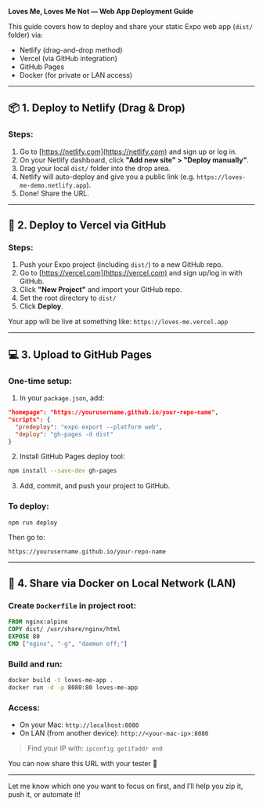 **Loves Me, Loves Me Not — Web App Deployment Guide**

This guide covers how to deploy and share your static Expo web app (`dist/` folder) via:

- Netlify (drag-and-drop method)
- Vercel (via GitHub integration)
- GitHub Pages
- Docker (for private or LAN access)

---

## 📦 1. Deploy to Netlify (Drag & Drop)

### Steps:

1. Go to [https://netlify.com](https://netlify.com) and sign up or log in.
2. On your Netlify dashboard, click **"Add new site" > "Deploy manually"**.
3. Drag your local `dist/` folder into the drop area.
4. Netlify will auto-deploy and give you a public link (e.g. `https://loves-me-demo.netlify.app`).
5. Done! Share the URL.

---

## 🚀 2. Deploy to Vercel via GitHub

### Steps:

1. Push your Expo project (including `dist/`) to a new GitHub repo.
2. Go to [https://vercel.com](https://vercel.com) and sign up/log in with GitHub.
3. Click **"New Project"** and import your GitHub repo.
4. Set the root directory to `dist/`
5. Click **Deploy**.

Your app will be live at something like: `https://loves-me.vercel.app`

---

## 💻 3. Upload to GitHub Pages

### One-time setup:

1. In your `package.json`, add:

```json
"homepage": "https://yourusername.github.io/your-repo-name",
"scripts": {
  "predeploy": "expo export --platform web",
  "deploy": "gh-pages -d dist"
}
```

2. Install GitHub Pages deploy tool:

```bash
npm install --save-dev gh-pages
```

3. Add, commit, and push your project to GitHub.

### To deploy:

```bash
npm run deploy
```

Then go to:

```
https://yourusername.github.io/your-repo-name
```

---

## 🔐 4. Share via Docker on Local Network (LAN)

### Create `Dockerfile` in project root:

```Dockerfile
FROM nginx:alpine
COPY dist/ /usr/share/nginx/html
EXPOSE 80
CMD ["nginx", "-g", "daemon off;"]
```

### Build and run:

```bash
docker build -t loves-me-app .
docker run -d -p 8080:80 loves-me-app
```

### Access:

- On your Mac: `http://localhost:8080`
- On LAN (from another device): `http://<your-mac-ip>:8080`

> Find your IP with: `ipconfig getifaddr en0`

You can now share this URL with your tester 🚀

---

Let me know which one you want to focus on first, and I’ll help you zip it, push it, or automate it!

